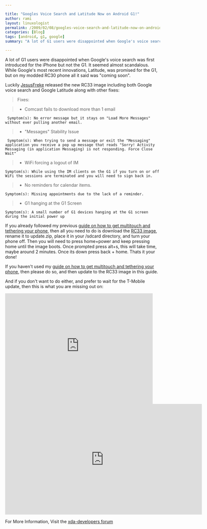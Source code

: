 ```yaml
---

title: "Googles Voice Search and Latitude Now on Android G1!"
author: rami
layout: linuxologist 
permalink: /2009/02/08/googles-voice-search-and-latitude-now-on-android-g1/
categories: [Blog]
tags: [android, g1, google]
summary: "A lot of G1 users were disappointed when Google's voice search was first introduced for the iPhone but not the G1. It seemed almost scandalous. While Google's most recent innovations, Latitude, was promised for the G1, but on my modded RC30 phone all it said was 'coming soon'."

---
```


A lot of G1 users were disappointed when Google's voice search was first introduced for the iPhone but not the G1\. It seemed almost scandalous. While Google's most recent innovations, Latitude, was promised for the G1, but on my modded RC30 phone all it said was "coming soon".

Luckily [JesusFreke](/blog/tag/jesusfreke) released the new RC33 image including both Google voice search and Google Latitude along with other fixes:

> Fixes:

> * Comcast fails to download more than 1 email 

     Symptom(s): No error message but it stays on "Load More Messages" without ever pulling another email. 

> * "Messages" Stability Issue 

     Symptom(s): When trying to send a message or exit the "Messaging" application you receive a pop up message that reads "Sorry! Activity Messaging (in application Messaging) is not responding. Force Close Wait" 

> * WiFi forcing a logout of IM 

    Symptom(s): While using the IM clients on the G1 if you turn on or off WiFi the sessions are terminated and you will need to sign back in. 

> * No reminders for calendar items. 

    Symptom(s): Missing appointments due to the lack of a reminder. 

> * G1 hanging at the G1 Screen 

    Symptom(s): A small number of G1 devices hanging at the G1 screen during the initial power up

If you already followed my previous [guide on how to get multitouch and tethering your phone](/2009/02/03/howto-multitouch-tethering-task-manager-for-android-g1), then all you need to do is download the [RC33 image](http://jf.odiness.com/v1.41/JFv1.41_RC33.zip), rename it to update.zip, place it in your /sdcard directory, and turn your phone off. Then you will need to press home+power and keep pressing home until the image boots. Once prompted press alt+s, this will take time, maybe around 2 minutes. Once its down press back + home. Thats it your done!

If you haven't used my [guide on how to get multitouch and tethering your phone](/2009/02/03/howto-multitouch-tethering-task-manager-for-android-g1), then please do so, and then update to the RC33 image in this guide.

And if you don't want to do either, and prefer to wait for the T-Mobile update, then this is what you are missing out on:


<iframe width="480" height="360" src="https://www.youtube-nocookie.com/embed/y3z7Tw1K17A?rel=0" frameborder="0" allowfullscreen></iframe>
<iframe width="640" height="360" src="https://www.youtube-nocookie.com/embed/Q-Oq-9enE-k?rel=0" frameborder="0" allowfullscreen></iframe>

For More Information, Visit the [xda-developers forum](http://forum.xda-developers.com/showthread.php?p=3219972#post3219972)
